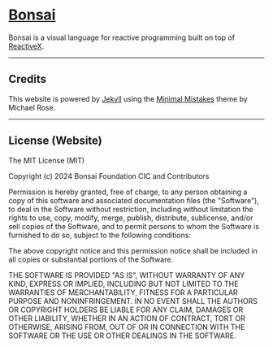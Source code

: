 # [Bonsai](https://bonsai-rx.github.io/)

Bonsai is a visual language for reactive programming built on top of [ReactiveX](http://reactivex.io/).

---

## Credits

This website is powered by [Jekyll](http://jekyllrb.com/) using the [Minimal Mistakes](https://mmistakes.github.io/minimal-mistakes/) theme by Michael Rose.

---

## License (Website)

The MIT License (MIT)

Copyright (c) 2024 Bonsai Foundation CIC and Contributors

Permission is hereby granted, free of charge, to any person obtaining a copy
of this software and associated documentation files (the "Software"), to deal
in the Software without restriction, including without limitation the rights
to use, copy, modify, merge, publish, distribute, sublicense, and/or sell
copies of the Software, and to permit persons to whom the Software is
furnished to do so, subject to the following conditions:

The above copyright notice and this permission notice shall be included in all
copies or substantial portions of the Software.

THE SOFTWARE IS PROVIDED "AS IS", WITHOUT WARRANTY OF ANY KIND, EXPRESS OR
IMPLIED, INCLUDING BUT NOT LIMITED TO THE WARRANTIES OF MERCHANTABILITY,
FITNESS FOR A PARTICULAR PURPOSE AND NONINFRINGEMENT. IN NO EVENT SHALL THE
AUTHORS OR COPYRIGHT HOLDERS BE LIABLE FOR ANY CLAIM, DAMAGES OR OTHER
LIABILITY, WHETHER IN AN ACTION OF CONTRACT, TORT OR OTHERWISE, ARISING FROM,
OUT OF OR IN CONNECTION WITH THE SOFTWARE OR THE USE OR OTHER DEALINGS IN THE
SOFTWARE.
